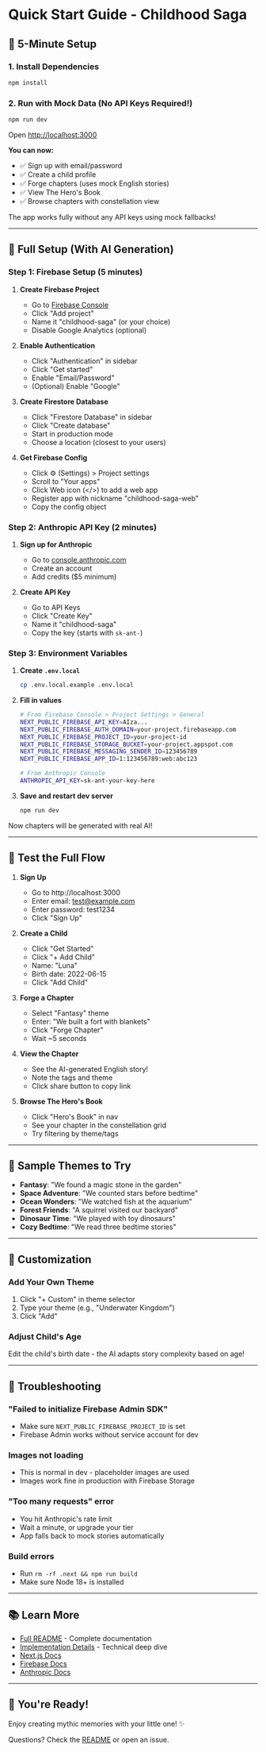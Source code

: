 # Quick Start Guide - Childhood Saga

## 🚀 5-Minute Setup

### 1. Install Dependencies
```bash
npm install
```

### 2. Run with Mock Data (No API Keys Required!)
```bash
npm run dev
```

Open [http://localhost:3000](http://localhost:3000)

**You can now:**
- ✅ Sign up with email/password
- ✅ Create a child profile
- ✅ Forge chapters (uses mock English stories)
- ✅ View The Hero's Book
- ✅ Browse chapters with constellation view

The app works fully without any API keys using mock fallbacks!

---

## 🔐 Full Setup (With AI Generation)

### Step 1: Firebase Setup (5 minutes)

1. **Create Firebase Project**
   - Go to [Firebase Console](https://console.firebase.google.com/)
   - Click "Add project"
   - Name it "childhood-saga" (or your choice)
   - Disable Google Analytics (optional)

2. **Enable Authentication**
   - Click "Authentication" in sidebar
   - Click "Get started"
   - Enable "Email/Password"
   - (Optional) Enable "Google"

3. **Create Firestore Database**
   - Click "Firestore Database" in sidebar
   - Click "Create database"
   - Start in production mode
   - Choose a location (closest to your users)

4. **Get Firebase Config**
   - Click ⚙️ (Settings) > Project settings
   - Scroll to "Your apps"
   - Click Web icon (</>) to add a web app
   - Register app with nickname "childhood-saga-web"
   - Copy the config object

### Step 2: Anthropic API Key (2 minutes)

1. **Sign up for Anthropic**
   - Go to [console.anthropic.com](https://console.anthropic.com/)
   - Create an account
   - Add credits ($5 minimum)

2. **Create API Key**
   - Go to API Keys
   - Click "Create Key"
   - Name it "childhood-saga"
   - Copy the key (starts with `sk-ant-`)

### Step 3: Environment Variables

1. **Create `.env.local`**
   ```bash
   cp .env.local.example .env.local
   ```

2. **Fill in values**
   ```bash
   # From Firebase Console > Project Settings > General
   NEXT_PUBLIC_FIREBASE_API_KEY=AIza...
   NEXT_PUBLIC_FIREBASE_AUTH_DOMAIN=your-project.firebaseapp.com
   NEXT_PUBLIC_FIREBASE_PROJECT_ID=your-project-id
   NEXT_PUBLIC_FIREBASE_STORAGE_BUCKET=your-project.appspot.com
   NEXT_PUBLIC_FIREBASE_MESSAGING_SENDER_ID=123456789
   NEXT_PUBLIC_FIREBASE_APP_ID=1:123456789:web:abc123

   # From Anthropic Console
   ANTHROPIC_API_KEY=sk-ant-your-key-here
   ```

3. **Save and restart dev server**
   ```bash
   npm run dev
   ```

Now chapters will be generated with real AI!

---

## 🧪 Test the Full Flow

1. **Sign Up**
   - Go to http://localhost:3000
   - Enter email: test@example.com
   - Enter password: test1234
   - Click "Sign Up"

2. **Create a Child**
   - Click "Get Started"
   - Click "+ Add Child"
   - Name: "Luna"
   - Birth date: 2022-06-15
   - Click "Add Child"

3. **Forge a Chapter**
   - Select "Fantasy" theme
   - Enter: "We built a fort with blankets"
   - Click "Forge Chapter"
   - Wait ~5 seconds

4. **View the Chapter**
   - See the AI-generated English story!
   - Note the tags and theme
   - Click share button to copy link

5. **Browse The Hero's Book**
   - Click "Hero's Book" in nav
   - See your chapter in the constellation grid
   - Try filtering by theme/tags

---

## 📝 Sample Themes to Try

- **Fantasy**: "We found a magic stone in the garden"
- **Space Adventure**: "We counted stars before bedtime"
- **Ocean Wonders**: "We watched fish at the aquarium"
- **Forest Friends**: "A squirrel visited our backyard"
- **Dinosaur Time**: "We played with toy dinosaurs"
- **Cozy Bedtime**: "We read three bedtime stories"

---

## 🎨 Customization

### Add Your Own Theme
1. Click "+ Custom" in theme selector
2. Type your theme (e.g., "Underwater Kingdom")
3. Click "Add"

### Adjust Child's Age
Edit the child's birth date - the AI adapts story complexity based on age!

---

## 🐛 Troubleshooting

### "Failed to initialize Firebase Admin SDK"
- Make sure `NEXT_PUBLIC_FIREBASE_PROJECT_ID` is set
- Firebase Admin works without service account for dev

### Images not loading
- This is normal in dev - placeholder images are used
- Images work fine in production with Firebase Storage

### "Too many requests" error
- You hit Anthropic's rate limit
- Wait a minute, or upgrade your tier
- App falls back to mock stories automatically

### Build errors
- Run `rm -rf .next && npm run build`
- Make sure Node 18+ is installed

---

## 📚 Learn More

- [Full README](./README.md) - Complete documentation
- [Implementation Details](./IMPLEMENTATION.md) - Technical deep dive
- [Next.js Docs](https://nextjs.org/docs)
- [Firebase Docs](https://firebase.google.com/docs)
- [Anthropic Docs](https://docs.anthropic.com/)

---

## 🎉 You're Ready!

Enjoy creating mythic memories with your little one! ✨

Questions? Check the [README](./README.md) or open an issue.
